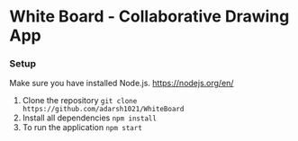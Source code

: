 # White Board - Collaborative Drawing App

### Setup

Make sure you have installed Node.js. https://nodejs.org/en/

1. Clone the repository `git clone https://github.com/adarsh1021/WhiteBoard`
2. Install all dependencies `npm install`
3. To run the application `npm start`